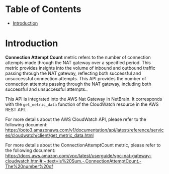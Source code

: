 # Table of Contents
- [Introduction](#introduction)

# Introduction <a name="introduction"></a>
<b>Connection Attempt Count</b> metric refers to the number of connection attempts made through the NAT gateway over a specified period. This metric provides insights into the volume of inbound and outbound traffic passing through the NAT gateway, reflecting both successful and unsuccessful connection attempts. This API provides the number of connection attempts passing through the NAT gateway, including both successful and unsuccessful attempts..



This API is integrated into the AWS Nat Gateway in NetBrain. It corresponds with the `get_metric_data` function of the CloudWatch resource in the AWS REST API.



For more details about the AWS CloudWatch API, please refer to the following document: https://boto3.amazonaws.com/v1/documentation/api/latest/reference/services/cloudwatch/client/get_metric_data.html

For more details about the ConnectionAttemptCount metric, please refer to the following document: https://docs.aws.amazon.com/vpc/latest/userguide/vpc-nat-gateway-cloudwatch.html#:~:text=is%20Sum.-,ConnectionAttemptCount,-The%20number%20of